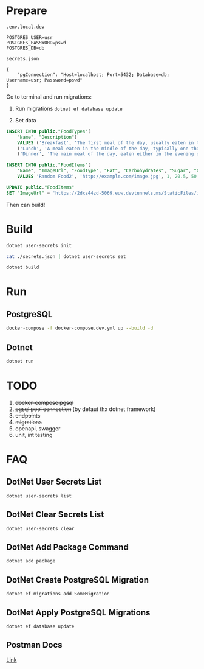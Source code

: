 # Prepare

`.env.local.dev`

```
POSTGRES_USER=usr
POSTGRES_PASSWORD=pswd
POSTGRES_DB=db
```

`secrets.json`

```
{
    "pgConnection": "Host=localhost; Port=5432; Database=db; Username=usr; Password=pswd"
}
```

Go to terminal and run migrations:

1. Run migrations
`dotnet ef database update`

2. Set data

```sql
INSERT INTO public."FoodTypes"(
	"Name", "Description")
	VALUES ('Breakfast', 'The first meal of the day, usually eaten in the morning. Typically includes a variety of foods such as eggs, bread, cereal, and sometimes fruits.'),
    ('Lunch', 'A meal eaten in the middle of the day, typically one that is lighter or less formal than an evening meal.'),
    ('Dinner', 'The main meal of the day, eaten either in the evening or at midday.')

INSERT INTO public."FoodItems"(
	"Name", "ImageUrl", "FoodType", "Fat", "Carbohydrates", "Sugar", "Cholesterol")
	VALUES 'Random Food2', 'http://example.com/image.jpg', 1, 20.5, 50.2, 10.5, 0.5

UPDATE public."FoodItems"
SET "ImageUrl" = 'https://2dxz44zd-5069.euw.devtunnels.ms/StaticFiles/images/melon.png'
```

Then can build!

# Build

```sh
dotnet user-secrets init

cat ./secrets.json | dotnet user-secrets set

dotnet build
```

# Run

## PostgreSQL

```sh
docker-compose -f docker-compose.dev.yml up --build -d
```

## Dotnet

```sh
dotnet run
```

# TODO

1. ~~docker-compose pgsql~~
2. ~~pgsql pool connection~~ (by defaut thx dotnet framework)
3. ~~endpoints~~
4. ~~migrations~~
5. openapi, swagger
6. unit, int testing

# FAQ

## DotNet User Secrets List

`dotnet user-secrets list`

## DotNet Clear Secrets List

`dotnet user-secrets clear`

## DotNet Add Package Command

`dotnet add package`

## DotNet Create PostgreSQL Migration

`dotnet ef migrations add SomeMigration`

## DotNet Apply PostgreSQL Migrations

`dotnet ef database update`

## Postman Docs

[Link](https://documenter.getpostman.com/view/14601124/2s9YynjPNy)
